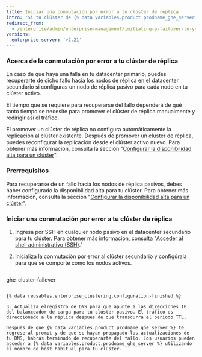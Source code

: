 ```yaml
---
title: Iniciar una conmutación por error a tu clúster de réplica
intro: 'Si tu clúster de {% data variables.product.prodname_ghe_server %} falla, puedes recuperarte del fallo a la réplica pasiva.'
redirect_from:
  - /enterprise/admin/enterprise-management/initiating-a-failover-to-your-replica-cluster
versions:
  enterprise-server: '>2.21'
---
```


### Acerca de la conmutación por error a tu clúster de réplica

En caso de que haya una falla en tu datacenter primario, puedes recuperarte de dicho fallo hacia los nodos de réplica en el datacenter secundario si configuras un nodo de réplica pasivo para cada nodo en tu clúster activo.

El tiempo que se requiere para recuperarse del fallo dependerá de qué tanto tiempo se necesite para promover el clúster de réplica manualmente y redirigir así el tráfico.

El promover un clúster de réplica no configura automáticamente la replicación al clúster existente. Después de promover un clúster de réplica, puedes reconfigurar la replicación desde el clúster activo nuevo. Para obtener más información, consulta la sección "[Configurar la disponibilidad alta para un clúster](/enterprise/admin/enterprise-management/configuring-high-availability-replication-for-a-cluster#reconfiguring-high-availability-replication-after-a-failover)".

### Prerrequisitos

Para recuperarse de un fallo hacia los nodos de réplica pasivos, debes haber configurado la disponibilidad alta para tu clúster. Para obtener más información, consulta la sección "[Configurar la disponibilidad alta para un clúster](/enterprise/admin/enterprise-management/configuring-high-availability-replication-for-a-cluster)".

### Iniciar una conmutación por error a tu clúster de réplica

1. Ingresa por SSH en cualquier nodo pasivo en el datacenter secundario para tu clúster. Para obtener más información, consulta "[Acceder al shell administrativo (SSH)](/enterprise/admin/configuration/accessing-the-administrative-shell-ssh#enabling-access-to-the-administrative-shell-via-ssh)."

2. Inicializa la conmutación por error al clúster secundario y configúrala para que se comporte como los nodos activos.

    ```shell
  ghe-cluster-failover
  ```

{% data reusables.enterprise_clustering.configuration-finished %}

3. Actualiza elregistro de DNS para que apunte a las direcciones IP del balanceador de carga para tu clúster pasivo. El tráfico es direccionado a la réplica después de que transcurra el período TTL.

Después de que {% data variables.product.prodname_ghe_server %} te regrese al prompt y de que se hayan propagado las actualizaciones de tu DNS, habrás terminado de recuperarte del fallo. Los usuarios pueden acceder a {% data variables.product.prodname_ghe_server %} utilizando el nombre de host habitual para tu clúster.

